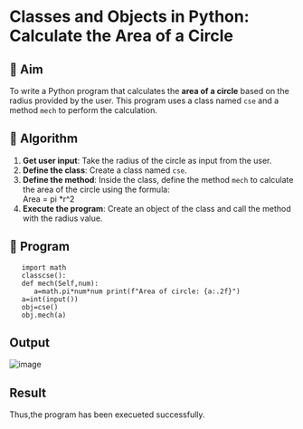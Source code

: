# Classes and Objects in Python: Calculate the Area of a Circle

## 🎯 Aim
To write a Python program that calculates the **area of a circle** based on the radius provided by the user. This program uses a class named `cse` and a method `mech` to perform the calculation.

## 🧠 Algorithm
1. **Get user input**: Take the radius of the circle as input from the user.
2. **Define the class**: Create a class named `cse`.
3. **Define the method**: Inside the class, define the method `mech` to calculate the area of the circle using the formula:  
   Area = pi *r^2 
4. **Execute the program**: Create an object of the class and call the method with the radius value.

## 🧾 Program
````
   import math 
   classcse():
   def mech(Self,num):
      a=math.pi*num*num print(f"Area of circle: {a:.2f}")
   a=int(input()) 
   obj=cse() 
   obj.mech(a)
````````
## Output
![image](https://github.com/user-attachments/assets/c8c5d0cc-b82c-4197-b854-030c4164272b)

## Result
Thus,the program has been execueted successfully.
